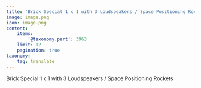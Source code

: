 ```yaml
---
title: 'Brick Special 1 x 1 with 3 Loudspeakers / Space Positioning Rockets'
image: image.png
icon: image.png
content:
    items:
        '@taxonomy.part': 3963
    limit: 12
    pagination: true
taxonomy:
    tag: translate
---
```


Brick Special 1 x 1 with 3 Loudspeakers / Space Positioning Rockets
